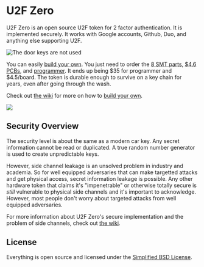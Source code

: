 

U2F Zero
========

U2F Zero is an open source U2F token for 2 factor authentication.  It is implemented securely.  It works with Google accounts, Github, Duo, and anything else supporting U2F.

![](http://i.imgur.com/dQpo9wC.jpg "The door keys are not used")

You can easily [build your own](https://github.com/conorpp/u2f-zero/wiki/Building-a-U2F-Token).  You just need to order the 
[8 SMT parts](https://github.com/conorpp/u2f-zero/wiki/Parts-List#smt-parts), [$4.6 PCBs](https://oshpark.com/shared_projects/Rq9evtm7), and [programmer](http://www.digikey.com/product-detail/en/silicon-labs/DEBUGADPTR1-USB/336-1182-ND/807653).
It ends up being $35 for programmer and $4.5/board.  The token is durable enough to survive on a key chain for years, even after going through the wash.

Check out [the wiki](https://github.com/conorpp/u2f-zero/wiki) for more on how to [build your own](https://github.com/conorpp/u2f-zero/wiki/Building-a-U2F-Token).

![](http://i.imgur.com/s8VcUNT.jpg)

Security Overview
-----------------

The security level is about the same as a modern car key.  Any secret information cannot be read or duplicated.  A true random number generator is used to create unpredictable keys.  

However, side channel leakage is an unsolved problem in industry and academia.  So for well equipped adversaries that can make targetted attacks and get physical access, secret information leakage is possible.  Any other hardware token that claims it's "impenetrable" or otherwise totally secure is *still* vulnerable to physical side channels and it's important to acknowledge.  However, most people don't worry about targeted attacks from well equipped adversaries.

For more information about U2F Zero's secure implementation and the problem of side channels, check out [the wiki](https://github.com/conorpp/u2f-zero/wiki/Security-Overview).


License
-------

Everything is open source and licensed under the [Simplified BSD License](https://github.com/conorpp/u2f-zero/blob/master/LICENSE.txt).

